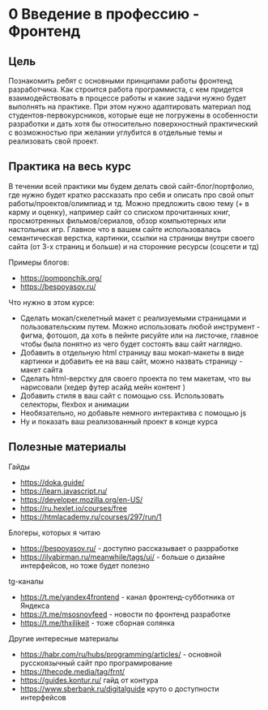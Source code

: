 
# 0 Введение в профессию - Фронтенд

## Цель
Познакомить ребят с основными принципами работы фронтенд разработчика. Как строится работа программиста, с кем придется взаимодействовать в процессе работы и какие задачи нужно будет выполнять на практике.
При этом нужно адаптировать материал под студентов-первокурсников, которые еще не погружены в особенности разработки и  дать хотя бы относительно поверхностный практический с возможностью при желании углубится в отдельные темы и реализовать свой проект.

## Практика на весь курс

В течении всей практики мы будем делать свой сайт-блог/портфолио, где нужно будет кратко рассказать про себя и описать про свой опыт работы/проектов/олимпиад и тд.
Можно предложить свою тему (+ в карму и оценку), например сайт со списком прочитанных книг, просмотренных фильмов/сериалов, обзор компьютерных или настольных игр.
Главное что в вашем сайте использовалась семантическая верстка, картинки, ссылки на страницы внутри своего сайта (от 3-х страниц и больше) и на сторонние ресурсы (соцсети и тд)

Примеры блогов:
- https://pomponchik.org/
- https://bespoyasov.ru/

Что нужно в этом курсе:
- Сделать мокап/скелетный макет с реализуемыми страницами и пользовательским путем. Можно использовать любой инструмент - фигма, фотошоп, да хоть в пейнте рисуйте или на листочке, главное чтобы была понятно из чего будет состоять ваш сайт наглядно.
- Добавить в отдельную html страницу ваш мокап-макеты в виде картинки и добавить ее на ваш сайт, можно назвать страницу - макет сайта
- Сделать html-верстку для своего проекта по тем макетам, что вы нарисовали (хедер футер асайд мейн контент )
- Добавить стиля в ваш сайт с помощью css. Использовать селекторы, flexbox и анимации
- Необязательно, но добавьте немного интерактива с помощью js
- Ну и показать ваш реализованный проект в конце курса

## Полезные материалы

Гайды
- https://doka.guide/
- https://learn.javascript.ru/
- https://developer.mozilla.org/en-US/
- https://ru.hexlet.io/courses/free
- https://htmlacademy.ru/courses/297/run/1


Блогеры, которых я читаю
- https://bespoyasov.ru/ - доступно рассказывает о разрработке
- https://ilyabirman.ru/meanwhile/tags/ui/ - больше о дизайне интерфейсов, но тоже будет полезно

tg-каналы
- https://t.me/yandex4frontend - канал фронтенд-субботника от Яндекса
- https://t.me/msosnovfeed - новости по фронтенд разработке
- https://t.me/thxilikeit - тоже сборная солянка

Другие интересные материалы
- https://habr.com/ru/hubs/programming/articles/ - основной русскоязычный сайт про програмирование
- https://thecode.media/tag/frnt/
- https://guides.kontur.ru/ гайд от контура
- https://www.sberbank.ru/digitalguide круто о доступности интерфейсов





